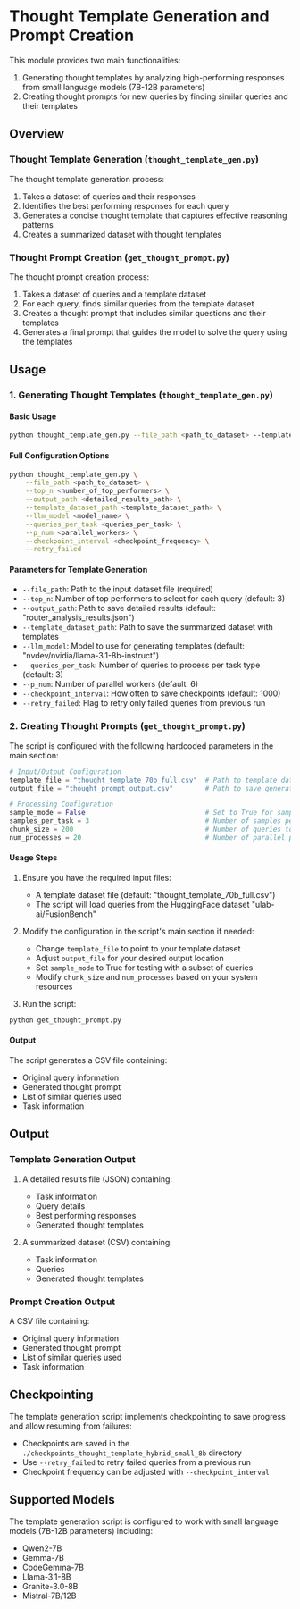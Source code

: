 # Thought Template Generation and Prompt Creation

This module provides two main functionalities:
1. Generating thought templates by analyzing high-performing responses from small language models (7B-12B parameters)
2. Creating thought prompts for new queries by finding similar queries and their templates

## Overview

### Thought Template Generation (`thought_template_gen.py`)
The thought template generation process:
1. Takes a dataset of queries and their responses
2. Identifies the best performing responses for each query
3. Generates a concise thought template that captures effective reasoning patterns
4. Creates a summarized dataset with thought templates

### Thought Prompt Creation (`get_thought_prompt.py`)
The thought prompt creation process:
1. Takes a dataset of queries and a template dataset
2. For each query, finds similar queries from the template dataset
3. Creates a thought prompt that includes similar questions and their templates
4. Generates a final prompt that guides the model to solve the query using the templates

## Usage

### 1. Generating Thought Templates (`thought_template_gen.py`)

#### Basic Usage
```bash
python thought_template_gen.py --file_path <path_to_dataset> --template_dataset_path <output_path>
```

#### Full Configuration Options
```bash
python thought_template_gen.py \
    --file_path <path_to_dataset> \
    --top_n <number_of_top_performers> \
    --output_path <detailed_results_path> \
    --template_dataset_path <template_dataset_path> \
    --llm_model <model_name> \
    --queries_per_task <queries_per_task> \
    --p_num <parallel_workers> \
    --checkpoint_interval <checkpoint_frequency> \
    --retry_failed
```

#### Parameters for Template Generation
- `--file_path`: Path to the input dataset file (required)
- `--top_n`: Number of top performers to select for each query (default: 3)
- `--output_path`: Path to save detailed results (default: "router_analysis_results.json")
- `--template_dataset_path`: Path to save the summarized dataset with templates
- `--llm_model`: Model to use for generating templates (default: "nvdev/nvidia/llama-3.1-8b-instruct")
- `--queries_per_task`: Number of queries to process per task type (default: 3)
- `--p_num`: Number of parallel workers (default: 6)
- `--checkpoint_interval`: How often to save checkpoints (default: 1000)
- `--retry_failed`: Flag to retry only failed queries from previous run

### 2. Creating Thought Prompts (`get_thought_prompt.py`)

The script is configured with the following hardcoded parameters in the main section:

```python
# Input/Output Configuration
template_file = "thought_template_70b_full.csv"  # Path to template dataset
output_file = "thought_prompt_output.csv"        # Path to save generated prompts

# Processing Configuration
sample_mode = False                              # Set to True for sample processing
samples_per_task = 3                             # Number of samples per task in sample mode
chunk_size = 200                                 # Number of queries to process per chunk
num_processes = 20                               # Number of parallel processes
```

#### Usage Steps
1. Ensure you have the required input files:
   - A template dataset file (default: "thought_template_70b_full.csv")
   - The script will load queries from the HuggingFace dataset "ulab-ai/FusionBench"

2. Modify the configuration in the script's main section if needed:
   - Change `template_file` to point to your template dataset
   - Adjust `output_file` for your desired output location
   - Set `sample_mode` to True for testing with a subset of queries
   - Modify `chunk_size` and `num_processes` based on your system resources

3. Run the script:
```bash
python get_thought_prompt.py
```

#### Output
The script generates a CSV file containing:
- Original query information
- Generated thought prompt
- List of similar queries used
- Task information

## Output

### Template Generation Output
1. A detailed results file (JSON) containing:
   - Task information
   - Query details
   - Best performing responses
   - Generated thought templates

2. A summarized dataset (CSV) containing:
   - Task information
   - Queries
   - Generated thought templates

### Prompt Creation Output
A CSV file containing:
- Original query information
- Generated thought prompt
- List of similar queries used
- Task information

## Checkpointing

The template generation script implements checkpointing to save progress and allow resuming from failures:
- Checkpoints are saved in the `./checkpoints_thought_template_hybrid_small_8b` directory
- Use `--retry_failed` to retry failed queries from a previous run
- Checkpoint frequency can be adjusted with `--checkpoint_interval`

## Supported Models

The template generation script is configured to work with small language models (7B-12B parameters) including:
- Qwen2-7B
- Gemma-7B
- CodeGemma-7B
- Llama-3.1-8B
- Granite-3.0-8B
- Mistral-7B/12B